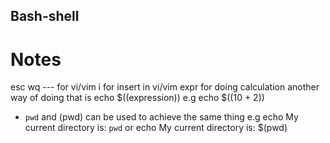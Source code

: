 ## Bash-shell
# Notes

esc wq --- for vi/vim
i for insert in vi/vim
 expr for doing calculation 
another way of doing that is 
echo $((expression)) e.g echo $((10 + 2))
- `pwd` and (pwd) can be used to achieve the same thing e.g 
echo My current directory is: `pwd`  or
echo My current directory is: $(pwd)
